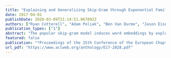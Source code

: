 ```yaml
---
title: "Explaining and Generalizing Skip-Gram through Exponential Family Principal Component Analysis"
date: 2017-04-01
publishDate: 2020-03-09T21:14:51.067092Z
authors: ["Ryan Cotterell", "Adam Poliak", "Ben Van Durme", "Jason Eisner"]
publication_types: ["1"]
abstract: "The popular skip-gram model induces word embeddings by exploiting the signal from word-context coocurrence. We offer a new interpretation of skip-gram based on exponential family PCA-a form of matrix factorization to generalize the skip-gram model to tensor factorization. In turn, this lets us train embeddings through richer higher-order coocurrences, e.g., triples that include positional information (to incorporate syntax) or morphological information (to share parameters across related words). We experiment on 40 languages and show our model improves upon skip-gram."
featured: false
publication: "*Proceedings of the 15th Conference of the European Chapter of the Association for Computational Linguistics*"
url_pdf: "https://www.aclweb.org/anthology/E17-2028.pdf"
---
```


